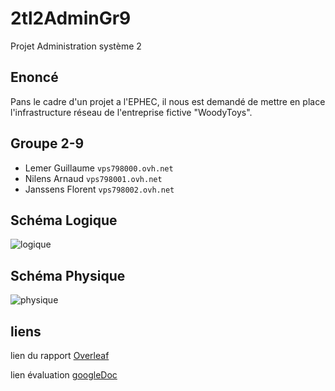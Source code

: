 # 2tl2AdminGr9
Projet Administration système 2

## Enoncé
Pans le cadre d'un projet a l'EPHEC, il nous est demandé de mettre en place l'infrastructure réseau de l'entreprise fictive "WoodyToys".

## Groupe 2-9

* Lemer Guillaume  `vps798000.ovh.net`
* Nilens Arnaud   `vps798001.ovh.net`
* Janssens Florent `vps798002.ovh.net`

## Schéma Logique
![logique](https://github.com/Frodon001/2tl2AdminGr9/blob/master/documents/Sch%C3%A9maLogique.jpg)
## Schéma Physique
![physique](https://github.com/Frodon001/2tl2AdminGr9/blob/master/documents/Sch%C3%A9maPhysique.jpg)
## liens
lien du rapport [Overleaf](https://www.overleaf.com/read/fsxszdmrpddk)

lien évaluation [googleDoc](https://docs.google.com/spreadsheets/d/1bX6_eiObLUtFMnWoalNhQwpon28-ZweBSGlTJwDpga8/edit?usp=sharing)
